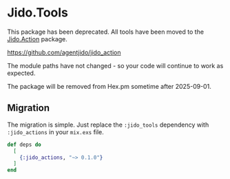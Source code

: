 # Jido.Tools

This package has been deprecated. All tools have been moved to the [Jido.Action](https://github.com/agentjido/jido_action) package.

https://github.com/agentjido/jido_action

The module paths have not changed - so your code will continue to work as expected.

The package will be removed from Hex.pm sometime after 2025-09-01.

## Migration

The migration is simple. Just replace the `:jido_tools` dependency with `:jido_actions` in your `mix.exs` file.

```elixir
def deps do
  [
    {:jido_actions, "~> 0.1.0"}
  ]
end
```

